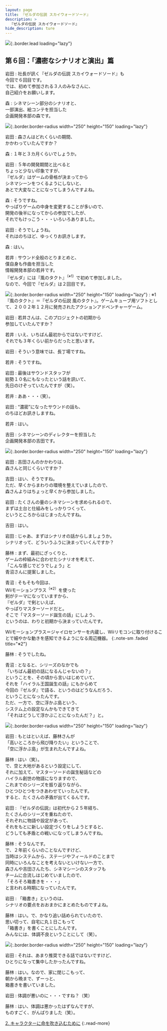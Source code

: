 ```yaml
---
layout: page
title: 『ゼルダの伝説 スカイウォードソード』
description: >
  『ゼルダの伝説 スカイウォードソード』
hide_description: ture
---
```


![](/others/interviews/jp/wii/souj/vol6/img/mainvisual1.jpg){:.border.lead loading="lazy"}

## 第６回：「濃密なシナリオと演出」篇

岩田
: 社長が訊く『ゼルダの伝説 スカイウォードソード』も<br>今回で６回目です。<br>では、初めて参加される３人のみなさんに、<br>自己紹介をお願いします。

森
: シネマシーン部分のシナリオと、<br>一部演出、絵コンテを担当した<br>企画開発本部の森です。

![](/others/interviews/jp/wii/souj/vol6/img/photo001.jpg){:.border.border-radius width="250" height="150" loading="lazy"}

岩田
: 森さんはどれくらいの期間、<br>かかわっていたんですか？

森
: １年と３カ月くらいでしょうか。

岩田
: ５年の開発期間と比べると<br>ちょっと少ない印象ですが、<br>『ゼルダ』はゲームの骨格が決まってから<br>シネマシーンをつくるようにしないと、<br>あとで大変なことになってしまうんですよね。

森
: そうですね。<br>やっぱりゲームの中身を変更することが多いので、<br>開発の後半になってからの参加でしたが、<br>それでもけっこう・・・いろいろありました。

岩田
: そうでしょうね。<br>それはのちほど、ゆっくりお訊きします。

森
: はい。

若井
: サウンド全般のとりまとめと、<br>僕自身も作曲を担当した<br>情報開発本部の若井です。<br>『ゼルダ』には『風のタクト』<sup>（※1）</sup>で初めて参加しました。<br>なので、今回で『ゼルダ』は２回目です。

![](/others/interviews/jp/wii/souj/vol6/img/photo002.jpg){:.border.border-radius width="250" height="150" loading="lazy"}
: ※1『風のタクト』＝『ゼルダの伝説 風のタクト』。ゲームキューブ用ソフトとして、２００２年１２月に発売されたアクションアドベンチャーゲーム。

岩田
: 若井さんは、このプロジェクトの初期から<br>参加していたんですか？

若井
: いえ、いちばん最初からではないですけど、<br>それでも３年くらい前からだったと思います。

岩田
: そういう意味では、長丁場ですね。

若井
: そうですね。

岩田
: 最後はサウンドスタッフが<br>総勢１０名にもなったという話を訊いて、<br>先日のけぞっていたんですが（笑）。

若井
: ああ・・・（笑）。

岩田
: “濃密”になったサウンドの話も、<br>のちほどお訊きしますね。

若井
: はい。

吉田
: シネマシーンのディレクターを担当した<br>企画開発本部の吉田です。

![](/others/interviews/jp/wii/souj/vol6/img/photo003.jpg){:.border.border-radius width="250" height="150" loading="lazy"}

岩田
: 吉田さんのかかわりは、<br>森さんと同じくらいですか？

吉田
: はい、そうですね。<br>ただ、早くからまわりの環境を整えていましたので、<br>森さんよりはちょっと早くから参加しました。

岩田
: たくさんの量のシネマシーンを求められるので、<br>まずは土台と仕組みをしっかりつくって、<br>というところからはじまったんですね。

吉田
: はい。

岩田
: じゃあ、まずはシナリオの話からしましょうか。<br>シナリオって、どういうふうに決まっていくんですか？

藤林
: まず、最初にざっくりと、<br>ゲームの枠組みに合わせたシナリオを考えて、<br>「こんな感じでどうでしょう」と<br>青沼さんに提案しました。

青沼
: そもそも今回は、<br>Wiiモーションプラス<sup>（※2）</sup>を使った<br>剣がテーマになっていますから、<br>『ゼルダ』で剣といえば、<br>やっぱりマスターソードだと。<br>そこで「マスターソード誕生の話」にしよう、<br>というのは、わりと初期から決まっていたんです。

 Wiiモーションプラス＝ジャイロセンサーを内蔵し、Wiiリモコンに取り付けることで細やかな動きを感知できるようになる周辺機器。
{:.note-sm .faded title="※2"}

藤林
: そうでしたね。

青沼
: となると、シリーズのなかでも<br>「いちばん最初の話になるんじゃないの？」<br>ということを、その頃から言いはじめていて、<br>それを「ハイラル王国誕生の話」にもからめて<br>今回の『ゼルダ』で語る、というのはどうなんだろう、<br>ということになったんです。<br>ただ、一方で、空に浮かぶ島という、<br>システム上の設定なんかもできてきて<br>「それはどうして浮かぶことになったんだ？」と。

![](/others/interviews/jp/wii/souj/vol6/img/photo004.jpg){:.border.border-radius width="250" height="150" loading="lazy"}

岩田
: もとはといえば、藤林さんが<br>「高いところから飛び降りたい」ということで、<br>「空に浮かぶ島」が生まれたんですよね。

藤林
: はい（笑）。<br>で、空と大地があるという設定にして、<br>それに加えて、マスターソードの誕生秘話などの<br>ハイラル創世の物語になりますので、<br>これまでのシリーズを振り返りながら、<br>ひとつひとつをつきあわせていったんです。<br>すると、たくさんの矛盾が出てくるんです。

岩田
: 『ゼルダの伝説』は初代から２５年経ち、<br>たくさんのシリーズを重ねたので、<br>それぞれに物語や設定があって、<br>それをもとに新しい設定づくりをしようとすると、<br>どうしても矛盾との戦いになってしまうんですね。

藤林
: そうなんです。<br>で、２年前くらいのことなんですけど、<br>当時はシステムから、ステージやフィールドのことまで<br>同時にいろんなことを考えないといけない一方で、<br>森さんや吉田さんたち、シネマシーンのスタッフも<br>チームに合流しはじめていましたので、<br>「そろそろ箱書きを・・・」<br>と言われる時期になっていたんです。

岩田
: 「箱書き」というのは、<br>シナリオの要点をおおまかにまとめたものですよね。

藤林
: はい。で、かなり追い詰められていたので、<br>思い切って、自宅に丸１日こもって<br>「箱書き」を書くことにしたんです。<br>みんなには、体調不良ということにして（笑）。

![](/others/interviews/jp/wii/souj/vol6/img/photo005.jpg){:.border.border-radius width="250" height="150" loading="lazy"}

岩田
: それは、あまり推奨できる話ではないですけど、<br>ひとりになって集中したかったんですね。

藤林
: はい。なので、家に閉じこもって、<br>朝から晩まで、ずーっと、<br>箱書きを書いていました。

岩田
: 体調が悪いのに・・・ですね？（笑）

藤林
: はい、体調は悪かったはずなんですが、<br>ものすごく、がんばりました（笑）。

[2. キャラクターに命を吹き込むために](2.md)
{:.read-more}

